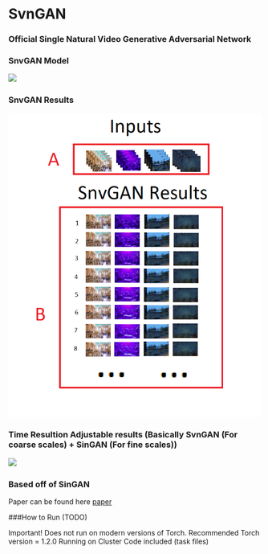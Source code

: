 # SvnGAN

### Official Single Natural Video Generative Adversarial Network


### SnvGAN Model

![](imgs/SNVGANjpeg.PNG)

### SnvGAN Results
 
![](imgs/SnvGANResults.PNG)


### Time Resultion Adjustable results (Basically SvnGAN (For coarse scales) + SinGAN (For fine scales))
 
![](imgs/TraGANCandDFull.PNG)


### Based off of SinGAN
Paper can be found here [paper](https://arxiv.org/pdf/1905.01164.pdf)

###How to Run
(TODO)

Important! Does not run on modern versions of Torch. Recommended Torch version = 1.2.0 
Running on Cluster Code included (task files)
